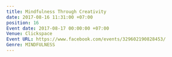 ```yaml
---
title: Mindfulness Through Creativity
date: 2017-08-16 11:31:00 +07:00
position: 16
Event date: 2017-08-17 00:00:00 +07:00
Venue: Clickspace
Event URL: https://www.facebook.com/events/329602190828453/
Genre: MINDFULNESS
---
```


